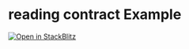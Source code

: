 # reading contract Example

[![Open in StackBlitz](https://developer.stackblitz.com/img/open_in_stackblitz.svg)](https://stackblitz.com/github.com/iosh/cive/tree/main/examples/contracts_reading_contract)